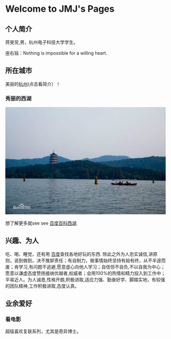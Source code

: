 # Welcome to JMJ's Pages
## 个人简介
蒋旻炅,男，杭州电子科技大学学生。

座右铭：Nothing is impossible for a willing heart. 

## 所在城市

美丽的[杭州](https://baike.baidu.com/item/%E6%9D%AD%E5%B7%9E/147639?fr=aladdin)(点击看简介）！

### 秀丽的西湖

 ![Image](西湖.jpg.jpg)


想了解更多就see see [百度百科西湖](https://baike.baidu.com/item/%E8%A5%BF%E6%B9%96/4668821?fr=aladdin).

## 兴趣、为人

吃、喝、睡觉，还有用 [百度](https://www.baidu.com)查找各地好玩的东西. 除此之外为人忠实诚信,讲原则，说到做到，决不推卸责任；有自制力，做事情始终坚持有始有终，从不半途而废；肯学习,有问题不逃避,愿意虚心向他人学习；自信但不自负,不以自我为中心；愿意以谦虚态度赞扬接纳优越者,权威者；会用100%的热情和精力投入到工作中；平易近人。为人诚恳,性格开朗,积极进取,适应力强、勤奋好学、脚踏实地，有较强的团队精神,工作积极进取,态度认真。
## 业余爱好
### 看电影
超级喜欢复联系列，尤其是奇异博士。
